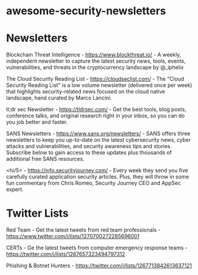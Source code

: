 # awesome-security-newsletters

# Newsletters 

Blockchain Threat Intelligence - https://www.blockthreat.io/ - A weekly, independent newsletter to capture the latest security news, tools, events, vulnerabilities, and threats in the cryptocurrency landscape by @_iphelix

The Cloud Security Reading List - https://cloudseclist.com/ - The "Cloud Security Reading List" is a low volume newsletter (delivered once per week) that highlights security-related news focused on the cloud native landscape, hand curated by Marco Lancini.

tl;dr sec Newsletter - https://tldrsec.com/ - Get the best tools, blog posts, conference talks, and original research right in your inbox, so you can do you job better and faster.

SANS Newsletters - https://www.sans.org/newsletters/ - SANS offers three newsletters to keep you up-to-date on the latest cybersecurity news, cyber attacks and vulnerabilities, and security awareness tips and stories. Subscribe below to gain access to these updates plus thousands of additional free SANS resources.

<hi/5> - https://info.securityjourney.com/ - Every week they send you five carefully curated application security articles. Plus, they will throw in some fun commentary from Chris Romeo, Security Journey CEO and AppSec expert. 



# Twitter Lists

Red Team - Get the latest tweets from red team professionals -  https://www.twitter.com/i/lists/1270700272285696001

CERTs - Ge the latest tweets from computer emergency response teams - https://twitter.com/i/lists/1267657323494797312 

Phishing & Botnet Hunters - https://twitter.com/i/lists/1267713842613637121

